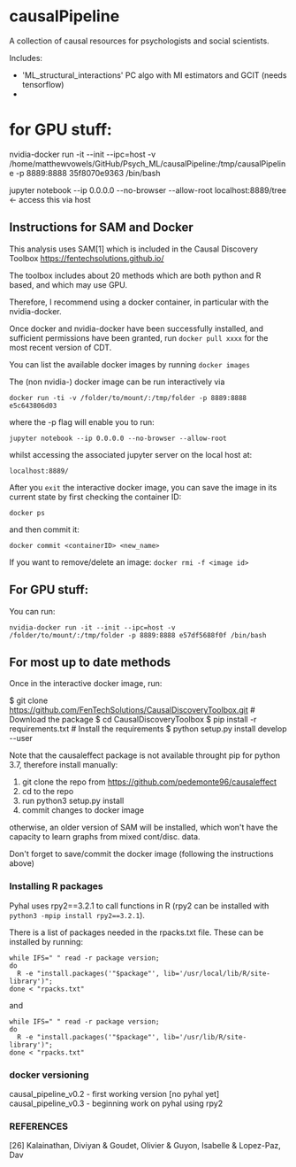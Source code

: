 # causalPipeline
A collection of causal resources for psychologists and social scientists. 

Includes:

- 'ML_structural_interactions' PC algo with MI estimators and GCIT (needs tensorflow)
- 


# for GPU stuff:

nvidia-docker run -it --init --ipc=host -v /home/matthewvowels/GitHub/Psych_ML/causalPipeline:/tmp/causalPipeline -p 8889:8888 35f8070e9363 /bin/bash

jupyter notebook --ip 0.0.0.0 --no-browser --allow-root
localhost:8889/tree‌  <- access this via host



## Instructions for SAM and Docker

This analysis uses SAM[1] which is included in the Causal Discovery Toolbox https://fentechsolutions.github.io/

The toolbox includes about 20 methods which are both python and R based, and which may use GPU.

Therefore, I recommend using a docker container, in particular with the nvidia-docker.

Once docker and nvidia-docker have been successfully installed, and sufficient permissions have been granted, run ```docker pull xxxx``` for the most recent
version of CDT.


You can list the available docker images by running ```docker images```

The (non nvidia-) docker image can be run interactively via

```
docker run -ti -v /folder/to/mount/:/tmp/folder -p 8889:8888 e5c643806d03
```



where the -p flag will enable you to run:

```jupyter notebook --ip 0.0.0.0 --no-browser --allow-root```

whilst accessing the associated jupyter server on the local host at:
```
localhost:8889/ 
```

After you ```exit``` the interactive docker image, you can save the image in its current state by first checking the container ID:

```docker ps``` 

and then commit it:

```docker commit <containerID> <new_name>```

If you want to remove/delete an image:
```docker rmi -f <image id> ```


## For GPU stuff:

You can run:
```
nvidia-docker run -it --init --ipc=host -v /folder/to/mount/:/tmp/folder -p 8889:8888 e57df5688f0f /bin/bash
```

## For most up to date methods

Once in the interactive docker image, run:

$ git clone https://github.com/FenTechSolutions/CausalDiscoveryToolbox.git  # Download the package 
$ cd CausalDiscoveryToolbox
$ pip install -r requirements.txt  # Install the requirements
$ python setup.py install develop --user

Note that the causaleffect package is not available throught pip for python 3.7, therefore install manually:
1. git clone the repo from https://github.com/pedemonte96/causaleffect
2. cd to the repo
3. run python3 setup.py install
4. commit changes to docker image

otherwise, an older version of SAM will be installed, which won't have the capacity to learn graphs from mixed cont/disc. data.

Don't forget to save/commit the docker image (following the instructions above)

### Installing R packages

Pyhal uses rpy2==3.2.1 to call functions in R (rpy2 can be installed with ```python3 -mpip install rpy2==3.2.1```).

There is a list of packages needed in the rpacks.txt file. These can be installed by running:

```commandline
while IFS=" " read -r package version; 
do 
  R -e "install.packages('"$package"', lib='/usr/local/lib/R/site-library')"; 
done < "rpacks.txt"
```


and 

```commandline
while IFS=" " read -r package version; 
do 
  R -e "install.packages('"$package"', lib='/usr/lib/R/site-library')"; 
done < "rpacks.txt"
```


### docker versioning
causal_pipeline_v0.2 - first working version [no pyhal yet]
causal_pipeline_v0.3 - beginning work on pyhal using rpy2

### REFERENCES

[26] Kalainathan, Diviyan & Goudet, Olivier & Guyon, Isabelle & Lopez-Paz, Dav